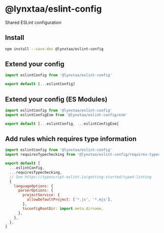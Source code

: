 # @lynxtaa/eslint-config

Shared ESLint configuration

## Install

```sh
npm install --save-dev @lynxtaa/eslint-config
```

## Extend your config

```js
import eslintConfig from '@lynxtaa/eslint-config'

export default [...eslintConfig]
```

## Extend your config (ES Modules)

```js
import eslintConfig from '@lynxtaa/eslint-config'
import eslintConfigEsm from '@lynxtaa/eslint-config/esm'

export default [...eslintConfig, ...eslintConfigEsm]
```

## Add rules which requires type information

```js
import eslintConfig from '@lynxtaa/eslint-config'
import requiresTypechecking from '@lynxtaa/eslint-config/requires-typechecking'

export default [
  ...eslintConfig,
  ...requiresTypechecking,
  // See https://typescript-eslint.io/getting-started/typed-linting
  {
    languageOptions: {
      parserOptions: {
        projectService: {
          allowDefaultProject: ['*.js', '*.mjs'],
        },
        tsconfigRootDir: import.meta.dirname,
      },
    },
  },
]
```
